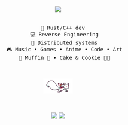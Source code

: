 <div align="center">
<img src="https://readme-typing-svg.demolab.com?font=Inconsolata&weight=500&size=50&duration=4000&pause=250&color=6b3fa0&&center=true&vCenter=true&multiline=true&repeat=false&random=false&width=1300&height=140&lines=Ohayo!;%E2%9C%A9 I'm+Daria%2C+and+here+will+be+me+projects,+he-he %E2%9C%A9" width="70%" />
<br><br> 
<pre>
    💼 Rust/C++ dev 
    💻 Reverse Engineering
    📖 Distributed systems
    🎮 Music • Games • Anime • Code • Art
    🐾 Muffin 🐰 • Cake & Cookie 🐤🐥
</pre>
<br><br>
<img src="https://github.com/shiro-official/shiro-official/blob/main/assets/kyubey.gif" height="40" />
<br><br><br>
    
[![](https://img.shields.io/badge/Telegram-0088cc)](https://t.me/@daybeforethesuicide)
[![](https://img.shields.io/badge/Discord-8A2BE2)](https://discord.com/users/1213940698353639476)
</div>
